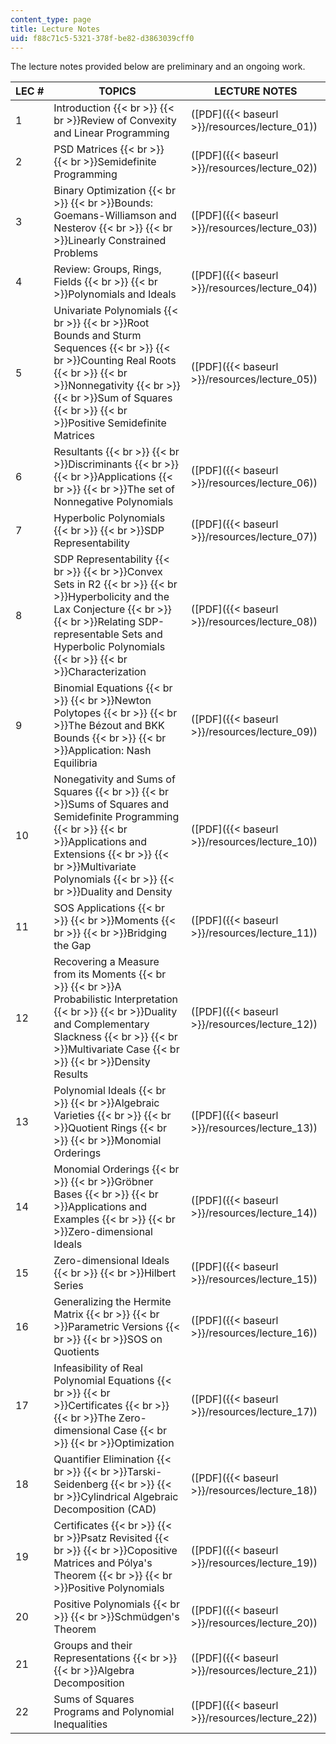 ```yaml
---
content_type: page
title: Lecture Notes
uid: f88c71c5-5321-378f-be82-d3863039cff0
---
```


The lecture notes provided below are preliminary and an ongoing work.

| LEC # | TOPICS | LECTURE NOTES |
| --- | --- | --- |
| 1 | Introduction  {{< br >}}  {{< br >}}Review of Convexity and Linear Programming | ([PDF]({{< baseurl >}}/resources/lecture_01)) |
| 2 | PSD Matrices  {{< br >}}  {{< br >}}Semidefinite Programming | ([PDF]({{< baseurl >}}/resources/lecture_02)) |
| 3 | Binary Optimization  {{< br >}}  {{< br >}}Bounds: Goemans-Williamson and Nesterov  {{< br >}}  {{< br >}}Linearly Constrained Problems | ([PDF]({{< baseurl >}}/resources/lecture_03)) |
| 4 | Review: Groups, Rings, Fields  {{< br >}}  {{< br >}}Polynomials and Ideals | ([PDF]({{< baseurl >}}/resources/lecture_04)) |
| 5 | Univariate Polynomials  {{< br >}}  {{< br >}}Root Bounds and Sturm Sequences  {{< br >}}  {{< br >}}Counting Real Roots  {{< br >}}  {{< br >}}Nonnegativity  {{< br >}}  {{< br >}}Sum of Squares  {{< br >}}  {{< br >}}Positive Semidefinite Matrices | ([PDF]({{< baseurl >}}/resources/lecture_05)) |
| 6 | Resultants  {{< br >}}  {{< br >}}Discriminants  {{< br >}}  {{< br >}}Applications  {{< br >}}  {{< br >}}The set of Nonnegative Polynomials | ([PDF]({{< baseurl >}}/resources/lecture_06)) |
| 7 | Hyperbolic Polynomials  {{< br >}}  {{< br >}}SDP Representability | ([PDF]({{< baseurl >}}/resources/lecture_07)) |
| 8 | SDP Representability  {{< br >}}  {{< br >}}Convex Sets in R2  {{< br >}}  {{< br >}}Hyperbolicity and the Lax Conjecture  {{< br >}}  {{< br >}}Relating SDP-representable Sets and Hyperbolic Polynomials  {{< br >}}  {{< br >}}Characterization | ([PDF]({{< baseurl >}}/resources/lecture_08)) |
| 9 | Binomial Equations  {{< br >}}  {{< br >}}Newton Polytopes  {{< br >}}  {{< br >}}The Bézout and BKK Bounds  {{< br >}}  {{< br >}}Application: Nash Equilibria | ([PDF]({{< baseurl >}}/resources/lecture_09)) |
| 10 | Nonegativity and Sums of Squares  {{< br >}}  {{< br >}}Sums of Squares and Semidefinite Programming  {{< br >}}  {{< br >}}Applications and Extensions  {{< br >}}  {{< br >}}Multivariate Polynomials  {{< br >}}  {{< br >}}Duality and Density | ([PDF]({{< baseurl >}}/resources/lecture_10)) |
| 11 | SOS Applications  {{< br >}}  {{< br >}}Moments  {{< br >}}  {{< br >}}Bridging the Gap | ([PDF]({{< baseurl >}}/resources/lecture_11)) |
| 12 | Recovering a Measure from its Moments  {{< br >}}  {{< br >}}A Probabilistic Interpretation  {{< br >}}  {{< br >}}Duality and Complementary Slackness  {{< br >}}  {{< br >}}Multivariate Case  {{< br >}}  {{< br >}}Density Results | ([PDF]({{< baseurl >}}/resources/lecture_12)) |
| 13 | Polynomial Ideals  {{< br >}}  {{< br >}}Algebraic Varieties  {{< br >}}  {{< br >}}Quotient Rings  {{< br >}}  {{< br >}}Monomial Orderings | ([PDF]({{< baseurl >}}/resources/lecture_13)) |
| 14 | Monomial Orderings  {{< br >}}  {{< br >}}Gröbner Bases  {{< br >}}  {{< br >}}Applications and Examples  {{< br >}}  {{< br >}}Zero-dimensional Ideals | ([PDF]({{< baseurl >}}/resources/lecture_14)) |
| 15 | Zero-dimensional Ideals  {{< br >}}  {{< br >}}Hilbert Series | ([PDF]({{< baseurl >}}/resources/lecture_15)) |
| 16 | Generalizing the Hermite Matrix  {{< br >}}  {{< br >}}Parametric Versions  {{< br >}}  {{< br >}}SOS on Quotients | ([PDF]({{< baseurl >}}/resources/lecture_16)) |
| 17 | Infeasibility of Real Polynomial Equations  {{< br >}}  {{< br >}}Certificates  {{< br >}}  {{< br >}}The Zero-dimensional Case  {{< br >}}  {{< br >}}Optimization | ([PDF]({{< baseurl >}}/resources/lecture_17)) |
| 18 | Quantifier Elimination  {{< br >}}  {{< br >}}Tarski-Seidenberg  {{< br >}}  {{< br >}}Cylindrical Algebraic Decomposition (CAD) | ([PDF]({{< baseurl >}}/resources/lecture_18)) |
| 19 | Certificates  {{< br >}}  {{< br >}}Psatz Revisited  {{< br >}}  {{< br >}}Copositive Matrices and Pólya's Theorem  {{< br >}}  {{< br >}}Positive Polynomials | ([PDF]({{< baseurl >}}/resources/lecture_19)) |
| 20 | Positive Polynomials  {{< br >}}  {{< br >}}Schmüdgen's Theorem | ([PDF]({{< baseurl >}}/resources/lecture_20)) |
| 21 | Groups and their Representations  {{< br >}}  {{< br >}}Algebra Decomposition | ([PDF]({{< baseurl >}}/resources/lecture_21)) |
| 22 | Sums of Squares Programs and Polynomial Inequalities | ([PDF]({{< baseurl >}}/resources/lecture_22))